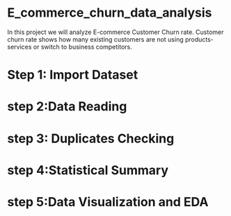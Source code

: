 # E_commerce_churn_data_analysis

 In this project we will analyze E-commerce Customer Churn rate. Customer churn rate shows how many existing customers are not using products-services or switch to business competitors.

 # Step 1: Import Dataset 
 # step 2:Data Reading
 # step 3: Duplicates Checking
 # step 4:Statistical Summary 
 # step 5:Data Visualization and EDA
